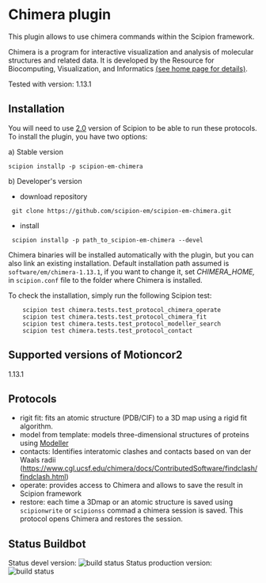 # Chimera plugin

This plugin allows to use chimera commands within the Scipion framework.

Chimera  is a program for interactive visualization and analysis of molecular structures and related data. It is developed by the Resource for Biocomputing, Visualization, and Informatics [(see home page for details)](https://www.cgl.ucsf.edu/chimera/).

Tested with version: 1.13.1

## Installation

You will need to use [2.0](https://github.com/I2PC/scipion/releases/tag/v2.0) version of Scipion to be able to run these protocols. To install the plugin, you have two options:

   a) Stable version
   ```
   scipion installp -p scipion-em-chimera
   ```
   b) Developer's version
   * download repository 
   ```
    git clone https://github.com/scipion-em/scipion-em-chimera.git
   ```
   * install 
   ```
    scipion installp -p path_to_scipion-em-chimera --devel
   ```

Chimera binaries will be installed automatically with the plugin, but you can also link an existing installation. 
Default installation path assumed is `software/em/chimera-1.13.1`, if you want to change it, set *CHIMERA_HOME,* in `scipion.conf` file to the folder where Chimera is installed.

To check the installation, simply run the following Scipion test: 
```
    scipion test chimera.tests.test_protocol_chimera_operate
    scipion test chimera.tests.test_protocol_chimera_fit
    scipion test chimera.tests.test_protocol_modeller_search
    scipion test chimera.tests.test_protocol_contact
```

## Supported versions of Motioncor2

1.13.1

## Protocols

* rigit fit: fits an atomic structure (PDB/CIF) to a 3D map using a rigid fit algorithm.
* model from template: models three-dimensional structures of proteins using [Modeller](https://salilab.org/modeller/manual/node7.html)
* contacts: Identifies interatomic clashes and contacts based on van der Waals radii (https://www.cgl.ucsf.edu/chimera/docs/ContributedSoftware/findclash/findclash.html)
* operate: provides access to Chimera and allows to save the result in Scipion framework
* restore: each time a 3Dmap or an atomic structure is saved using `scipionwrite` or `scipionss` commad a chimera session is saved. This protocol opens Chimera and restores the session. 


## Status Buildbot
Status devel version: ![build status](http://arquimedes.cnb.csic.es:9980/badges/chimera_devel.svg)
Status production version: ![build status](http://arquimedes.cnb.csic.es:9980/badges/chimera_prod.svg)

